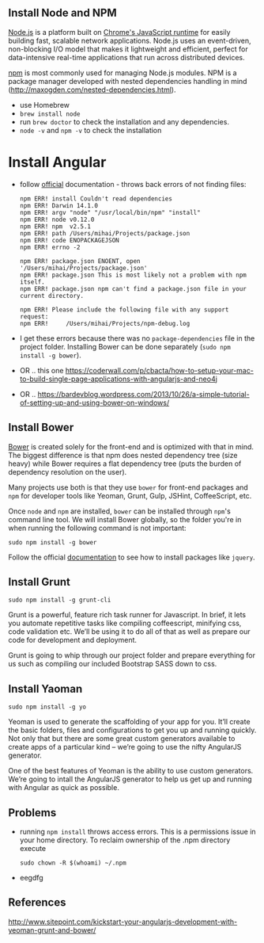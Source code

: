 ## Install Node and NPM

[Node.js](http://nodejs.org) is a platform built on [Chrome's JavaScript runtime](https://code.google.com/p/v8/) for easily building fast, scalable network applications. Node.js uses an event-driven, non-blocking I/O model that makes it lightweight and efficient, perfect for data-intensive real-time applications that run across distributed devices.

[npm](https://www.npmjs.com) is most commonly used for managing Node.js modules. NPM is a package manager developed with nested dependencies handling in mind (http://maxogden.com/nested-dependencies.html).

* use Homebrew
* `brew install node`
* run `brew doctor` to check the installation and any dependencies.
* `node -v` and `npm -v` to check the installation

# Install Angular
* follow [official](https://docs.angularjs.org/tutorial/) documentation - throws back errors of not finding files:

    ```
    npm ERR! install Couldn't read dependencies
    npm ERR! Darwin 14.1.0
    npm ERR! argv "node" "/usr/local/bin/npm" "install"
    npm ERR! node v0.12.0
    npm ERR! npm  v2.5.1
    npm ERR! path /Users/mihai/Projects/package.json
    npm ERR! code ENOPACKAGEJSON
    npm ERR! errno -2
    
    npm ERR! package.json ENOENT, open '/Users/mihai/Projects/package.json'
    npm ERR! package.json This is most likely not a problem with npm itself.
    npm ERR! package.json npm can't find a package.json file in your current directory.
    
    npm ERR! Please include the following file with any support request:
    npm ERR!     /Users/mihai/Projects/npm-debug.log
    ```
* I get these errors because there was no `package-dependencies` file in the project folder. Installing Bower can be done separately (`sudo npm install -g bower`). 

* OR .. this one https://coderwall.com/p/cbacta/how-to-setup-your-mac-to-build-single-page-applications-with-angularjs-and-neo4j
* OR .. https://bardevblog.wordpress.com/2013/10/26/a-simple-tutorial-of-setting-up-and-using-bower-on-windows/

## Install Bower

[Bower](http://bower.io) is created solely for the front-end and is optimized with that in mind. The biggest difference is that npm does nested dependency tree (size heavy) while Bower requires a flat dependency tree (puts the burden of dependency resolution on the user).

Many projects use both is that they use `bower` for front-end packages and `npm` for developer tools like Yeoman, Grunt, Gulp, JSHint, CoffeeScript, etc.

Once `node` and `npm` are installed, `bower` can be installed through `npm`'s command line tool. We will install Bower globally, so the folder you're in when running the following command is not important:
```
sudo npm install -g bower
```

Follow the official [documentation](http://bower.io/#getting-started) to see how to install packages like `jquery`.

## Install Grunt

`sudo npm install -g grunt-cli`

Grunt is a powerful, feature rich task runner for Javascript. In brief, it lets you automate repetitive tasks like compiling coffeescript, minifying css, code validation etc. We’ll be using it to do all of that as well as prepare our code for development and deployment.

Grunt is going to whip through our project folder and prepare everything for us such as compiling our included Bootstrap SASS down to css.

## Install Yaoman

`sudo npm install -g yo`

Yeoman is used to generate the scaffolding of your app for you. It’ll create the basic folders, files and configurations to get you up and running quickly. Not only that but there are some great custom generators available to create apps of a particular kind – we’re going to use the nifty AngularJS generator.

One of the best features of Yeoman is the ability to use custom generators. We’re going to intall the AngularJS generator to help us get up and running with Angular as quick as possible.

## Problems

* running `npm install` throws access errors. This is a permissions issue in your home directory. To reclaim ownership of the .npm directory execute 
    ```
    sudo chown -R $(whoami) ~/.npm
    ```
* eegdfg

## References

http://www.sitepoint.com/kickstart-your-angularjs-development-with-yeoman-grunt-and-bower/




